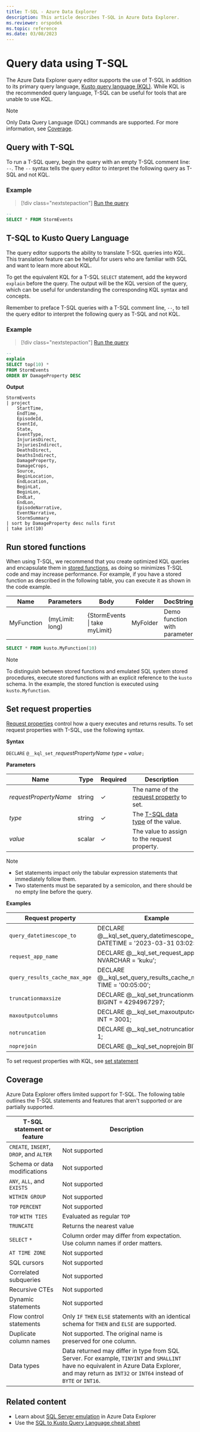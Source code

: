 ```yaml
---
title: T-SQL - Azure Data Explorer
description: This article describes T-SQL in Azure Data Explorer.
ms.reviewer: orspodek
ms.topic: reference
ms.date: 03/08/2023
---
```

# Query data using T-SQL

The Azure Data Explorer query editor supports the use of T-SQL in addition to its primary query language, [Kusto query language (KQL)](kusto/query/index.md). While KQL is the recommended query language, T-SQL can be useful for tools that are unable to use KQL.

> [!NOTE]
> Only Data Query Language (DQL) commands are supported. For more information, see [Coverage](#coverage).

## Query with T-SQL

To run a T-SQL query, begin the query with an empty T-SQL comment line: `--`. The `--` syntax tells the query editor to interpret the following query as T-SQL and not KQL.

### Example

> [!div class="nextstepaction"]
> <a href="https://dataexplorer.azure.com/clusters/help/databases/Samples?query=H4sIAAAAAAAAA9PV5eUKdvVxdQ5R0FJwC/L3VQguyS/KdS1LzSspBgDWLMPrHQAAAA==" target="_blank">Run the query</a>

```sql
--
SELECT * FROM StormEvents
```

## T-SQL to Kusto Query Language

The query editor supports the ability to translate T-SQL queries into KQL. This translation feature can be helpful for users who are familiar with SQL and want to learn more about KQL.

To get the equivalent KQL for a T-SQL `SELECT` statement, add the keyword `explain` before the query. The output will be the KQL version of the query, which can be useful for understanding the corresponding KQL syntax and concepts.

Remember to preface T-SQL queries with a T-SQL comment line, `--`, to tell the query editor to interpret the following query as T-SQL and not KQL.

### Example

> [!div class="nextstepaction"]
> <a href="https://dataexplorer.azure.com/clusters/help/databases/Samples?query=H4sIAAAAAAAAA9PV5eVKrSjISczM4+UKdvVxdQ5RKMkv0DA00FTQ4uVyC/L3VQguyS/KdS1LzSsp5uXyD3JxDVJwilRwScxNTE8NKMovSC0qqVRwcQ12BgDaKWaSTQAAAA==" target="_blank">Run the query</a>

```sql
--
explain
SELECT top(10) *
FROM StormEvents
ORDER BY DamageProperty DESC
```

**Output**

```kusto
StormEvents
| project
    StartTime,
    EndTime,
    EpisodeId,
    EventId,
    State,
    EventType,
    InjuriesDirect,
    InjuriesIndirect,
    DeathsDirect,
    DeathsIndirect,
    DamageProperty,
    DamageCrops,
    Source,
    BeginLocation,
    EndLocation,
    BeginLat,
    BeginLon,
    EndLat,
    EndLon,
    EpisodeNarrative,
    EventNarrative,
    StormSummary
| sort by DamageProperty desc nulls first
| take int(10)
```

## Run stored functions

When using T-SQL, we recommend that you create optimized KQL queries and encapsulate them in [stored functions](kusto/query/schema-entities/stored-functions.md), as doing so minimizes T-SQL code and may increase performance. For example, if you have a stored function as described in the following table, you can execute it as shown in the code example.

|Name |Parameters|Body|Folder|DocString
|---|---|---|---|---|
|MyFunction |(myLimit: long)| {StormEvents &#124; take myLimit}|MyFolder|Demo function with parameter|

```sql
SELECT * FROM kusto.MyFunction(10)
```

> [!NOTE]
> To distinguish between stored functions and emulated SQL system stored procedures, execute stored functions with an explicit reference to the `kusto` schema. In the example, the stored function is executed using `kusto.Myfunction`.

## Set request properties

[Request properties](kusto/api/rest/request-properties.md) control how a query executes and returns results. To set request properties with T-SQL, use the following syntax.

**Syntax**

`DECLARE` `@__kql_set_`*requestPropertyName* *type* `=` *value*`;`

**Parameters**

|Name|Type|Required|Description|
|--|--|--|--|
|*requestPropertyName*|string|&check;|The name of the [request property](kusto/api/rest/request-properties.md) to set.|
|*type*|string|&check;|The [T-SQL data type](/sql/t-sql/data-types/data-types-transact-sql) of the value.|
|*value*|scalar|&check;|The value to assign to the request property.|

> [!NOTE]
> * Set statements impact only the tabular expression statements that immediately follow them.
> * Two statements must be separated by a semicolon, and there should be no empty line before the query.

**Examples**

|Request property|Example|
|--|--|
|`query_datetimescope_to`|DECLARE @__kql_set_query_datetimescope_to DATETIME = '2023-03-31 03:02:01';|
|`request_app_name`|DECLARE @__kql_set_request_app_name NVARCHAR = 'kuku';|
|`query_results_cache_max_age`|DECLARE @__kql_set_query_results_cache_max_age TIME = '00:05:00';|
|`truncationmaxsize`|DECLARE @__kql_set_truncationmaxsize BIGINT = 4294967297;|
|`maxoutputcolumns`|DECLARE @__kql_set_maxoutputcolumns INT = 3001;|
|`notruncation`|DECLARE @__kql_set_notruncation BIT = 1;|
|`noprejoin`|DECLARE @__kql_set_noprejoin BIT = 0;|

To set request properties with KQL, see [set statement](kusto/query/setstatement.md)

## Coverage

Azure Data Explorer offers limited support for T-SQL. The following table outlines the T-SQL statements and features that aren't supported or are partially supported.

|T-SQL statement or feature|Description|
|---|---|
|`CREATE`, `INSERT`, `DROP`, and `ALTER`|Not supported|
|Schema or data modifications|Not supported|
|`ANY`, `ALL`, and `EXISTS`|Not supported|
|`WITHIN GROUP`|Not supported|
|`TOP` `PERCENT`|Not supported|
|`TOP` `WITH TIES`|Evaluated as regular `TOP`|
|`TRUNCATE`|Returns the nearest value|
|`SELECT` `*` | Column order may differ from expectation. Use column names if order matters.|
|`AT TIME ZONE`|Not supported|
|SQL cursors|Not supported|
|Correlated subqueries|Not supported|
|Recursive CTEs|Not supported|
|Dynamic statements|Not supported|
|Flow control statements|Only `IF` `THEN` `ELSE` statements with an identical schema for `THEN` and `ELSE` are supported.|
|Duplicate column names|Not supported. The original name is preserved for one column.|
|Data types|Data returned may differ in type from SQL Server. For example, `TINYINT` and `SMALLINT` have no equivalent in Azure Data Explorer, and may return as `INT32` or `INT64` instead of `BYTE` or `INT16`.|

## Related content

* Learn about [SQL Server emulation](sql-server-emulation-overview.md) in Azure Data Explorer
* Use the [SQL to Kusto Query Language cheat sheet](kusto/query/sqlcheatsheet.md)

